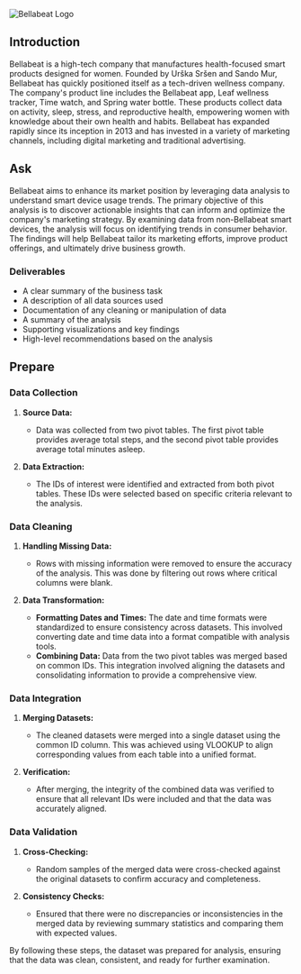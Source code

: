![Bellabeat Logo](https://bellabeat.com/wp-content/uploads/2023/09/Bellabeat-logo.jpg)

## Introduction

Bellabeat is a high-tech company that manufactures health-focused smart products designed for women. Founded by Urška Sršen and Sando Mur, Bellabeat has quickly positioned itself as a tech-driven wellness company. The company's product line includes the Bellabeat app, Leaf wellness tracker, Time watch, and Spring water bottle. These products collect data on activity, sleep, stress, and reproductive health, empowering women with knowledge about their own health and habits. Bellabeat has expanded rapidly since its inception in 2013 and has invested in a variety of marketing channels, including digital marketing and traditional advertising.

## Ask

Bellabeat aims to enhance its market position by leveraging data analysis to understand smart device usage trends. The primary objective of this analysis is to discover actionable insights that can inform and optimize the company's marketing strategy. By examining data from non-Bellabeat smart devices, the analysis will focus on identifying trends in consumer behavior. The findings will help Bellabeat tailor its marketing efforts, improve product offerings, and ultimately drive business growth.

### Deliverables
- A clear summary of the business task
- A description of all data sources used
- Documentation of any cleaning or manipulation of data
- A summary of the analysis
- Supporting visualizations and key findings
- High-level recommendations based on the analysis

## Prepare

### Data Collection

1. **Source Data:**
   - Data was collected from two pivot tables. The first pivot table provides average total steps, and the second pivot table provides average total minutes asleep.

2. **Data Extraction:**
   - The IDs of interest were identified and extracted from both pivot tables. These IDs were selected based on specific criteria relevant to the analysis.

### Data Cleaning

1. **Handling Missing Data:**
   - Rows with missing information were removed to ensure the accuracy of the analysis. This was done by filtering out rows where critical columns were blank.

2. **Data Transformation:**
   - **Formatting Dates and Times:** The date and time formats were standardized to ensure consistency across datasets. This involved converting date and time data into a format compatible with analysis tools.
   - **Combining Data:** Data from the two pivot tables was merged based on common IDs. This integration involved aligning the datasets and consolidating information to provide a comprehensive view.

### Data Integration

1. **Merging Datasets:**
   - The cleaned datasets were merged into a single dataset using the common ID column. This was achieved using VLOOKUP to align corresponding values from each table into a unified format.

2. **Verification:**
   - After merging, the integrity of the combined data was verified to ensure that all relevant IDs were included and that the data was accurately aligned.

### Data Validation

1. **Cross-Checking:**
   - Random samples of the merged data were cross-checked against the original datasets to confirm accuracy and completeness.

2. **Consistency Checks:**
   - Ensured that there were no discrepancies or inconsistencies in the merged data by reviewing summary statistics and comparing them with expected values.

By following these steps, the dataset was prepared for analysis, ensuring that the data was clean, consistent, and ready for further examination.


